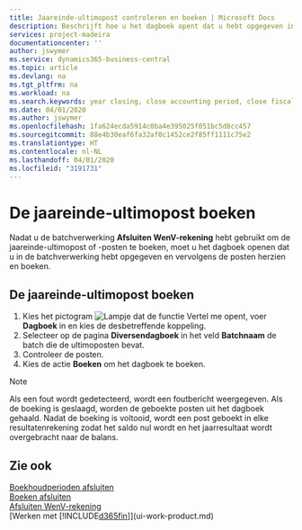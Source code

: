 ```yaml
---
title: Jaareinde-ultimopost controleren en boeken | Microsoft Docs
description: Beschrijft hoe u het dagboek opent dat u hebt opgegeven in de batchverwerking Afsluiten WenV-rekening en vervolgens de jaareinde-ultimopost controleert en boekt.
services: project-madeira
documentationcenter: ''
author: jswymer
ms.service: dynamics365-business-central
ms.topic: article
ms.devlang: na
ms.tgt_pltfrm: na
ms.workload: na
ms.search.keywords: year closing, close accounting period, close fiscal year, bank account detailed trial balance
ms.date: 04/01/2020
ms.author: jswymer
ms.openlocfilehash: 1fa624ecda5914c0ba4e395025f051bc5d8cc457
ms.sourcegitcommit: 88e4b30eaf6fa32af0c1452ce2f85ff1111c75e2
ms.translationtype: HT
ms.contentlocale: nl-NL
ms.lasthandoff: 04/01/2020
ms.locfileid: "3191731"
---
```

# <a name="post-the-year-end-closing-entry"></a>De jaareinde-ultimopost boeken
Nadat u de batchverwerking **Afsluiten WenV-rekening** hebt gebruikt om de jaareinde-ultimopost of -posten te boeken, moet u het dagboek openen dat u in de batchverwerking hebt opgegeven en vervolgens de posten herzien en boeken.

## <a name="to-post-the-year-end-closing-entry"></a>De jaareinde-ultimopost boeken
1. Kies het pictogram ![Lampje dat de functie Vertel me opent](media/ui-search/search_small.png "Vertel me wat u wilt doen"), voer **Dagboek** in en kies de desbetreffende koppeling.
2. Selecteer op de pagina **Diversendagboek** in het veld **Batchnaam** de batch die de ultimoposten bevat.
3. Controleer de posten.
4. Kies de actie **Boeken** om het dagboek te boeken.

> [!NOTE]  
>   Als een fout wordt gedetecteerd, wordt een foutbericht weergegeven. Als de boeking is geslaagd, worden de geboekte posten uit het dagboek gehaald. Nadat de boeking is voltooid, wordt een post geboekt in elke resultatenrekening zodat het saldo nul wordt en het jaarresultaat wordt overgebracht naar de balans.

## <a name="see-also"></a>Zie ook
[Boekhoudperioden afsluiten](year-close-account-periods.md)  
[Boeken afsluiten](year-close-books.md)  
[Afsluiten WenV-rekening](year-close-income-statement.md)  
[Werken met [!INCLUDE[d365fin](includes/d365fin_md.md)]](ui-work-product.md)
